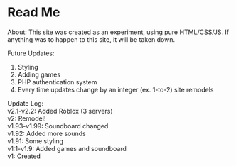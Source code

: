 # Read Me
About:
This site was created as an experiment, using pure HTML/CSS/JS. If anything was to happen to this site, it will be taken down.

Future Updates:
1. Styling
2. Adding games
3. PHP authentication system
4. Every time updates change by an integer (ex. 1-to-2) site remodels

Update Log:<br>
v2.1-v2.2: Added Roblox (3 servers) <br>
v2: Remodel!<br>
v1.93-v1.99: Soundboard changed <br>
v1.92: Added more sounds<br>
v1.91: Some styling<br>
v1:1-v1.9: Added games and soundboard<br>
v1: Created
